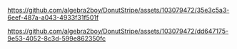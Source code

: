 

https://github.com/algebra2boy/DonutStripe/assets/103079472/35e3c5a3-6eef-487a-a043-4933f31f501f



https://github.com/algebra2boy/DonutStripe/assets/103079472/dd647175-9e53-4052-8c3d-599e862350fc

